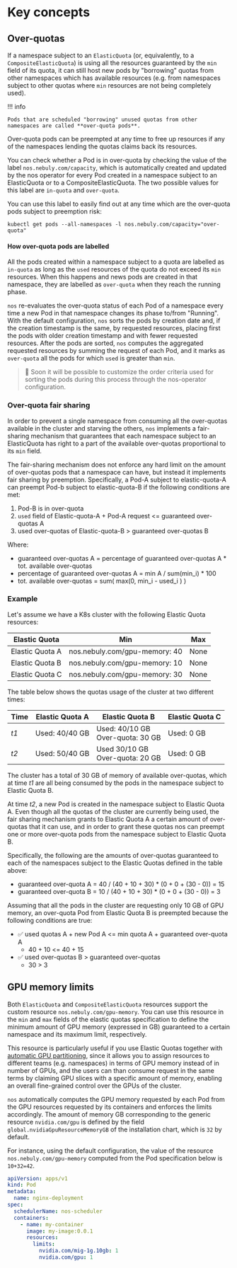 # Key concepts

## Over-quotas

If a namespace subject to an `ElasticQuota` (or, equivalently, to a `CompositeElasticQuota`) is using all the resources guaranteed by the `min` field of its quota, it can still host new pods by "borrowing" quotas from other namespaces which has available resources (e.g. from namespaces subject to other quotas where `min` resources are not being completely used).

!!! info

    Pods that are scheduled "borrowing" unused quotas from other namespaces are called **over-quota pods**.

Over-quota pods can be preempted at any time to free up resources if any of the namespaces lending the quotas claims back its resources.

You can check whether a Pod is in over-quota by checking the value of the label `nos.nebuly.com/capacity`, which is automatically created and updated by the nos operator for every Pod created in a namespace subject to an ElasticQuota or to a CompositeElasticQuota. The two possible values for this label are `in-quota` and `over-quota`.

You can use this label to easily find out at any time which are the over-quota pods subject to preemption risk:

```shell
kubectl get pods --all-namespaces -l nos.nebuly.com/capacity="over-quota"
```

#### How over-quota pods are labelled

All the pods created within a namespace subject to a quota are labelled as `in-quota` as long as the `used` resources of the quota do not exceed its `min` resources. When this happens and news pods are created in that namespace, they are labelled as `over-quota` when they reach the running phase.

`nos` re-evaluates the over-quota status of each Pod of a namespace every time a new Pod in that namespace changes its phase to/from "Running". With the default configuration, `nos` sorts the pods by creation date and, if the creation timestamp is the same, by requested resources, placing first the pods with older creation timestamp and with fewer requested resources. After the pods are sorted, `nos` computes the aggregated requested resources by summing the request of each Pod, and it marks as `over-quota` all the pods for which `used` is greater than `min`.

> 🚧 Soon it will be possible to customize the order criteria used for sorting the pods during this process through the
> nos-operator configuration.

### Over-quota fair sharing

In order to prevent a single namespace from consuming all the over-quotas available in the cluster and starving the others, `nos` implements a fair-sharing mechanism that guarantees that each namespace subject to an ElasticQuota has right to a part of the available over-quotas proportional to its `min` field.

The fair-sharing mechanism does not enforce any hard limit on the amount of over-quotas pods that a namespace can have, but instead it implements fair sharing by preemption. Specifically, a Pod-A subject to elastic-quota-A can preempt Pod-b subject to elastic-quota-B if the following conditions are met:

1. Pod-B is in over-quota
2. `used` field of Elastic-quota-A + Pod-A request <= guaranteed over-quotas A
3. used over-quotas of Elastic-quota-B > guaranteed over-quotas B

Where:

* guaranteed over-quotas A = percentage of guaranteed over-quotas A * tot. available over-quotas
* percentage of guaranteed over-quotas A = min A / sum(min_i) * 100
* tot. available over-quotas = sum( max(0, min_i - used_i ) )

### Example

Let's assume we have a K8s cluster with the following Elastic Quota resources:

| Elastic Quota   | Min                            | Max  |
|-----------------|--------------------------------|------|
| Elastic Quota A | nos.nebuly.com/gpu-memory: 40 | None |
| Elastic Quota B | nos.nebuly.com/gpu-memory: 10 | None |
| Elastic Quota C | nos.nebuly.com/gpu-memory: 30 | None |

The table below shows the quotas usage of the cluster at two different times:

| Time | Elastic Quota A | Elastic Quota B                       | Elastic Quota C |
|------|-----------------|---------------------------------------|-----------------|
| _t1_ | Used: 40/40 GB  | Used: 40/10 GB<br/> Over-quota: 30 GB | Used: 0 GB      |
| _t2_ | Used: 50/40 GB  | Used 30/10 GB<br/> Over-quota: 20 GB  | Used: 0 GB      |

The cluster has a total of 30 GB of memory of available over-quotas, which at time _t1_ are all being consumed by the pods in the namespace subject to Elastic Quota B.

At time _t2_, a new Pod is created in the namespace subject to Elastic Quota A. Even though all the quotas of the cluster are currently being used, the fair sharing mechanism grants to Elastic Quota A a certain amount of over-quotas that it can use, and in order to grant these quotas nos can preempt one or more over-quota pods from the namespace subject to Elastic Quota B.

Specifically, the following are the amounts of over-quotas guaranteed to each of the namespaces subject to the Elastic Quotas defined in the table above:

* guaranteed over-quota A = 40 / (40 + 10 + 30) * (0 + 0 + (30 - 0)) = 15
* guaranteed over-quota B = 10 / (40 + 10 + 30) * (0 + 0 + (30 - 0)) = 3

Assuming that all the pods in the cluster are requesting only 10 GB of GPU memory, an over-quota Pod from Elastic Quota B is preempted because the following conditions are true:

* ✅ used quotas A + new Pod A <= min quota A + guaranteed over-quota A
  * 40 + 10 <= 40 + 15
* ✅ used over-quotas B > guaranteed over-quotas
  * 30 > 3

## GPU memory limits

Both `ElasticQuota` and `CompositeElasticQuota` resources support the custom resource `nos.nebuly.com/gpu-memory`.
You can use this resource in the `min` and `max` fields of the elastic quotas specification to define the minimum amount of GPU memory (expressed in GB) guaranteed to a certain namespace and its maximum limit, respectively.

This resource is particularly useful if you use Elastic Quotas together with [automatic GPU partitioning](../dynamic-gpu-partitioning/overview.md), since it allows you to assign resources to different teams (e.g. namespaces) in terms of GPU memory instead of in number of GPUs, and the users can than consume request in the same terms by claiming GPU slices with a specific amount of memory, enabling an overall fine-grained control over the GPUs of the cluster.

`nos` automatically computes the GPU memory requested by each Pod from the GPU resources requested by its containers and enforces the limits accordingly. The amount of memory GB corresponding to the generic resource `nvidia.com/gpu` is defined by the field `global.nvidiaGpuResourceMemoryGB` of the installation chart, which is `32` by default.

For instance, using the default configuration, the value of the resource `nos.nebuly.com/gpu-memory` computed from the Pod specification below is `10+32=42`.

```yaml
apiVersion: apps/v1
kind: Pod
metadata:
  name: nginx-deployment
spec:
  schedulerName: nos-scheduler
  containers:
    - name: my-container
      image: my-image:0.0.1
      resources:
        limits:
          nvidia.com/mig-1g.10gb: 1
          nvidia.com/gpu: 1
```
